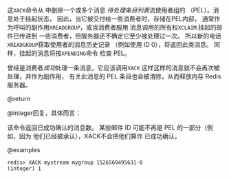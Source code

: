 这`XACK`命令从 中删除一个或多个消息
*待处理条目列表*流使用者组的 （PEL）。消息处于挂起状态，
因此，当它被交付给一些消费者时，存储在PEL内部，
通常作为呼叫的副作用`XREADGROUP`，或当消费者服用
消息调用的所有权`XCLAIM`.挂起的邮件已传递到
一些消费者，但服务器还不确定它至少被处理过一次。
所以新的电话`XREADGROUP`获取使用者的消息历史记录
（例如使用 ID 0），将返回此类消息。
同样，挂起的消息将按`XPENDING`命令
检查 PEL。

曾经是消费者*成功*处理一条消息，它应该调用`XACK`
这样这样的消息就不会再次被处理，并作为副作用，
有关此消息的 PEL 条目也会被清除，从而释放内存
Redis 服务器。

@return

@integer回复，具体而言：

该命令返回已成功确认的消息数。
某些邮件 ID 可能不再是 PEL 的一部分（例如，因为
他们已经被承认），XACK不会把他们算作
已成功确认。

@examples

    redis> XACK mystream mygroup 1526569495631-0
    (integer) 1
